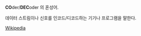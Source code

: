 **CO**der/**DEC**oder 의 혼성어.

데이터 스트림이나 신호를 인코드/디코드하는 기기나 프로그램을 말한다.

[Wikipedia](https://en.wikipedia.org/wiki/Codec)